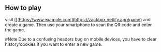 ## How to play
visit [](https://www.example.com](https://zackbox.netlify.app/game) and create a game. Then use your smartphone to scan the QR code and enter the game.

#Note
Due to a confusing headers bug on mobile devices, you have to clear history/cookies if you want to enter a new game.
